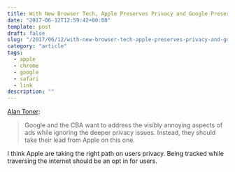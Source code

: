 ```yaml
---
title: With New Browser Tech, Apple Preserves Privacy and Google Preserves Trackers
date: "2017-06-12T12:59:42+00:00"
template: post
draft: false
slug: "/2017/06/12/with-new-browser-tech-apple-preserves-privacy-and-google-preserves-trackers/"
category: "article"
tags:
  - apple
  - chrome
  - google
  - safari
  - link
description: ""
---
```


<a href="https://www.eff.org/deeplinks/2017/06/with-new-browser-tech-apple-preserves-privacy-google-preserves-trackers">Alan Toner</a>:
<blockquote>Google and the CBA want to address the visibly annoying aspects of ads while ignoring the deeper privacy issues. Instead, they should take their lead from Apple on this one.</blockquote>
I think Apple are taking the right path on users privacy. Being tracked while traversing the internet should be an opt in for users.